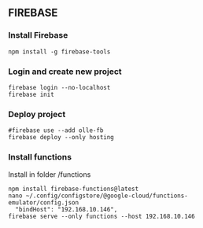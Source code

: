 FIREBASE
----------------------------------------
### Install Firebase
```
npm install -g firebase-tools
```
### Login and create new project
```
firebase login --no-localhost
firebase init
```
### Deploy project
```
#firebase use --add olle-fb
firebase deploy --only hosting
```
### Install functions
Install in folder /functions
```
npm install firebase-functions@latest
nano ~/.config/configstore/@google-cloud/functions-emulator/config.json
  "bindHost": "192.168.10.146",
firebase serve --only functions --host 192.168.10.146
```
